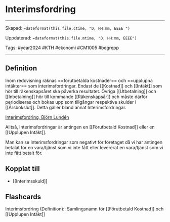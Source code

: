 # Interimsfordring

---
Skapad: `=dateformat(this.file.ctime, "D, HH:mm, EEEE ")`

Uppdaterad: `=dateformat(this.file.mtime, "D, HH:mm, EEEE")`

Tags: #year2024 #KTH #ekonomi #CM1005 #begrepp

---

## Definition

Inom redovisning räknas ==förutbetalda kostnader== och ==upplupna intäkter== som interimsfordringar. Endast de [[Kostnad]] och [[Intäkt]] som hör till räkenskapsåret ska påverka resultatet. Övriga [[Utbetalning]] och [[Inbetalning]] hör till kommande [[Räkenskapsår]] och måste därför periodiseras och bokas upp som tillgångar respektive skulder i [[Årsbokslut]]. Detta gäller bland annat Interimsfordringar.

[Interimsfordring, Björn Lundén](https://www.bjornlunden.se/bokslut--%C3%A5rsredovisning/interimsfordringar__1294)

Alltså, Interimsfordringar är antingen en [[Förutbetald Kostnad]] eller en [[Upplupen Intäkt]].

Man kan se Interimsfordringar som negativt för företaget då vi har antingen betalat för en vara/tjänst som vi inte fått eller levererat en vara/tjänst som vi inte fått betalt för.

## Kopplat till

- [[Interimsskuld]]

## Flashcards

Interimsfordring (Definition):: Samlingsnamn för [[Förutbetald Kostnad]] och [[Upplupen Intäkt]]
<!--SR:!2024-03-31,36,290-->
